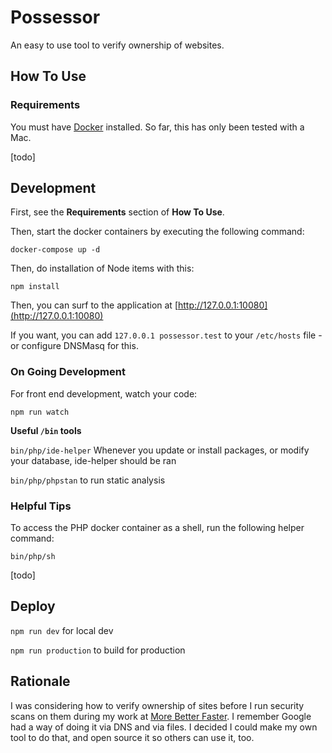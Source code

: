 # Possessor

An easy to use tool to verify ownership of websites.

## How To Use

### Requirements

You must have [Docker](https://docker.io) installed.  So far, this has only been tested with a Mac.

[todo]

## Development

First, see the **Requirements** section of **How To Use**.  

Then, start the docker containers by executing the following command:

`docker-compose up -d`

Then, do installation of Node items with this:

`npm install`

Then, you can surf to the application at [http://127.0.0.1:10080](http://127.0.0.1:10080)

If you want, you can add `127.0.0.1 possessor.test` to your `/etc/hosts` file - or configure DNSMasq for this.

### On Going Development

For front end development, watch your code:

`npm run watch`

**Useful `/bin` tools**

`bin/php/ide-helper` Whenever you update or install packages, or modify your database, ide-helper should be ran

`bin/php/phpstan` to run static analysis

### Helpful Tips

To access the PHP docker container as a shell, run the following helper command:

`bin/php/sh`

[todo]

## Deploy

`npm run dev` for local dev 

`npm run production` to build for production

## Rationale

I was considering how to verify ownership of sites before I run security scans on them during my work at [More Better Faster](https://morebetterfaster.io).  I remember
Google had a way of doing it via DNS and via files. I decided I could make my own tool to do that, and open source it so others can use it, too.
